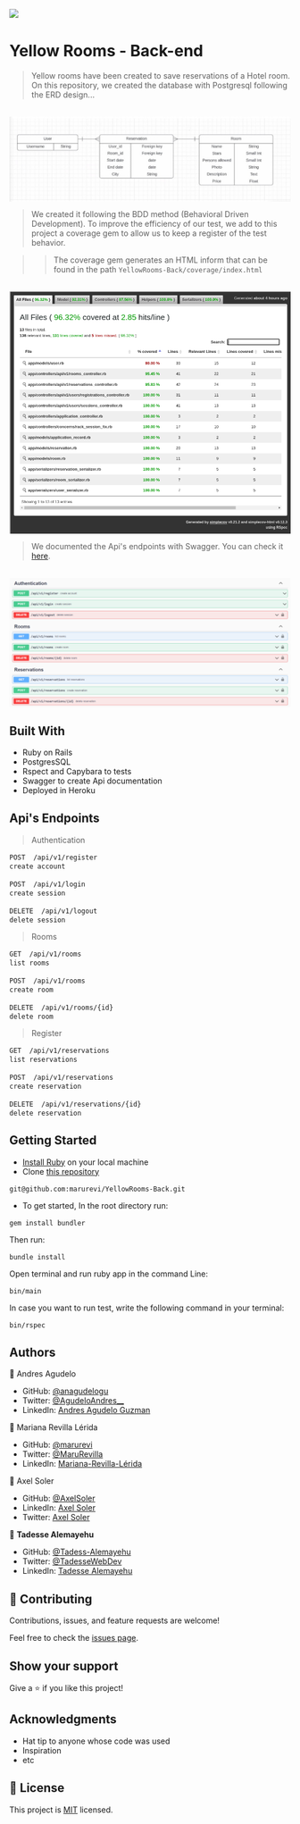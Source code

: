 ![](https://img.shields.io/badge/Microverse-blueviolet)

# Yellow Rooms - Back-end

>  Yellow rooms have been created to save reservations of a Hotel room. On this repository, we created the database with Postgresql following the ERD design...

<br />
<img src="app/images/WhatsApp Image 2022-09-16 at 13.50.17.png" alt="ERD image" align="center">

<br />

> We created it following the BDD method (Behavioral Driven Development). To improve the efficiency of our test, we add to this project a coverage gem to allow us to keep a register of the test behavior.

> > The coverage gem generates an HTML inform that can be found in the path `YellowRooms-Back/coverage/index.html`

<br />
<img src="app/images/Coverage.png" alt="ERD image" align="center">

<br />

> We documented the Api's endpoints with Swagger. You can check it [here](https://yellow-rooms.herokuapp.com/api-docs).

<br />
<img src="app/images/ApiDocumentation.png" alt="ERD image" align="center">

<br />


## Built With

- Ruby on Rails
- PostgresSQL
- Rspect and Capybara to tests
- Swagger to create Api documentation
- Deployed in Heroku

## Api's Endpoints

> Authentication
``````````
POST  /api/v1/register
create account

POST  /api/v1/login
create session

DELETE  /api/v1/logout
delete session
````````````

> Rooms
````````````
GET  /api/v1/rooms
list rooms

POST  /api/v1/rooms
create room

DELETE  /api/v1/rooms/{id}
delete room
`````````````
> Register
`````````````
GET  /api/v1/reservations
list reservations

POST  /api/v1/reservations
create reservation

DELETE  /api/v1/reservations/{id}
delete reservation
`````````````

## Getting Started

- [Install Ruby](https://www.ruby-lang.org/en/documentation/installation/) on your local machine
- Clone [this repository](https://github.com/marurevi/YellowRooms-Back.git)

```
git@github.com:marurevi/YellowRooms-Back.git
```
- To get started, In the root directory run:

```
gem install bundler
```

Then run:

```
bundle install
```

Open terminal and run ruby app in the command Line:

```
bin/main
```
In case you want to run test, write the following command in your terminal:
```
bin/rspec
```

## Authors

👤 Andres Agudelo

- GitHub: [@anagudelogu](https://github.com/anagudelogu)
- Twitter: [@AgudeloAndres\_\_](https://twitter.com/AgudeloAndres__)
- LinkedIn: [Andres Agudelo Guzman](https://linkedin.com/in/aagst)


👤 Mariana Revilla Lérida


- GitHub: [@marurevi](https://github.com/marurevi)
- Twitter: [@MaruRevilla](https://twitter.com/MaruRevilla)
- LinkedIn: [Mariana-Revilla-Lérida](https://linkedin.com/in/mariana-revilla-l%C3%A9rida-a12aba143)

👤 Axel Soler

- GitHub: [@AxelSoler](https://github.com/AxelSoler)
- LinkedIn: [Axel Soler](https://www.linkedin.com/in/axel-soler-685985232/)
- Twitter: [Axel Soler](https://twitter.com/AxelSoler18)


👤 **Tadesse Alemayehu**

- GitHub: [@Tadess-Alemayehu](https://github.com/Tadesse-Alemayehu)
- Twitter: [@TadesseWebDev](https://twitter.com/TadesseWebDev)
- LinkedIn: [Tadesse Alemayehu](https://www.linkedin.com/in/tadesse-alemayehu-60141a221/)

## 🤝 Contributing

Contributions, issues, and feature requests are welcome!

Feel free to check the [issues page](../../issues/).

## Show your support

Give a ⭐️ if you like this project!

## Acknowledgments

- Hat tip to anyone whose code was used
- Inspiration
- etc

## 📝 License

This project is [MIT](./MIT.md) licensed.
